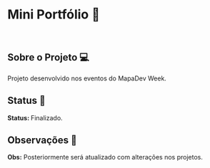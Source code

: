 # Mini Portfólio  :book:
<br>

## Sobre o Projeto 💻
Projeto desenvolvido nos eventos do MapaDev Week. 

## Status 🏁
<b> Status: </b> Finalizado.

## Observações 📌
<b> Obs:</b> Posteriormente será atualizado com alterações nos projetos.
